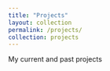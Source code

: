 ```yaml
---
title: "Projects"
layout: collection
permalink: /projects/
collection: projects
---
```


My current and past projects